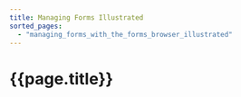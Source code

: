 ```yaml
---
title: Managing Forms Illustrated
sorted_pages:
  - "managing_forms_with_the_forms_browser_illustrated"
---
```

# {{page.title}}

